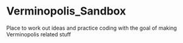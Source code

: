 # Verminopolis_Sandbox
Place to work out ideas and practice coding with the goal of making Verminopolis related stuff

